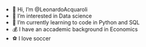 - 👋 Hi, I’m @LeonardoAcquaroli
- 👀 I’m interested in Data science
- 🌱 I’m currently learning to code in Python and SQL
- 💰 I have an accademic background in Economics
- ⚽ I love soccer

<!---
LeonardoAcquaroli/LeonardoAcquaroli is a ✨ special ✨ repository because its `README.md` (this file) appears on your GitHub profile.
You can click the Preview link to take a look at your changes.
--->

